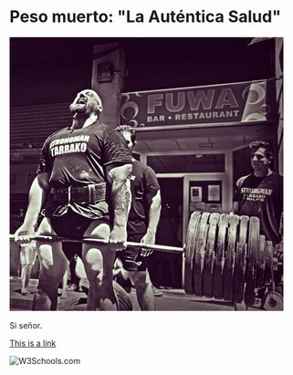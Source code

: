 <!DOCTYPE html>
<html lang="es-ES">
  <head>
    <title style="font-size:32px;">Entrenamiento más eficaz: Peso muerto, la auténtica salud</title>
  </head>
  
<body>

<h1>Peso muerto: "La Auténtica Salud"</h1>

<img src=https://github.com/Rocachondo/Tarea-2/blob/master/10852645_1611787915710694_862809422_n.jpg>

<p>Si señor.</p>

<a href="https://www.w3schools.com">This is a link</a>



<img src="w3schools.jpg" alt="W3Schools.com" width="104" height="142">

</body>
</html>

